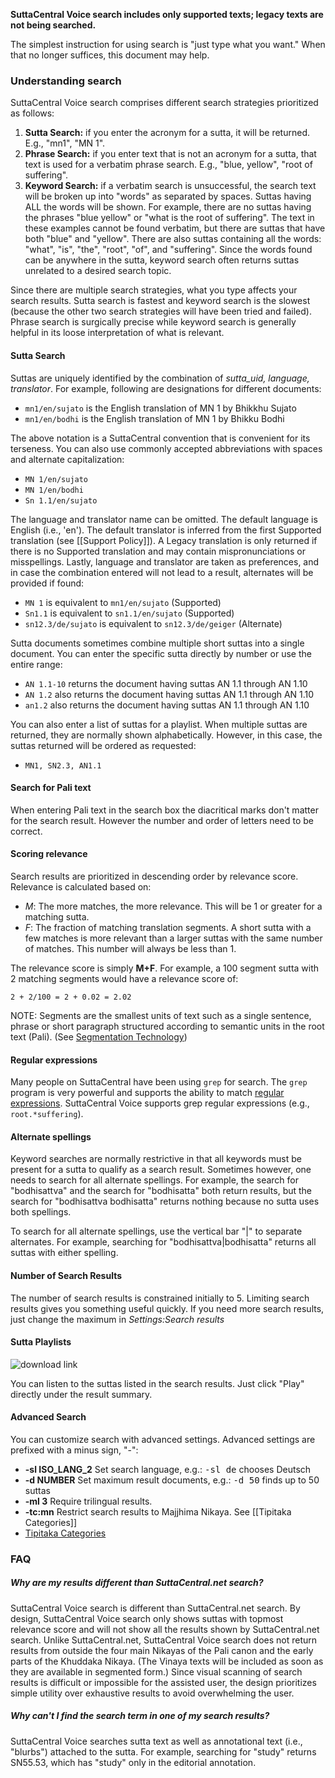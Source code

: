 **SuttaCentral Voice search includes only supported texts; legacy texts are not being searched.**

The simplest instruction for using search is "just type what you want."
When that no longer suffices, this document may help.

### Understanding search
SuttaCentral Voice search comprises different search strategies prioritized as follows:

1. **Sutta Search:** if you enter the acronym for a sutta, it will be returned. E.g., "mn1", "MN 1".
1. **Phrase Search:** if you enter text that is not an acronym for a sutta, that text is used for a verbatim phrase search. E.g., "blue, yellow", "root of suffering".
1. **Keyword Search:** if a verbatim search is unsuccessful, the search text will be broken up into "words" as separated by spaces. Suttas having ALL the words will be shown. For example, there are no suttas having the phrases "blue yellow" or "what is the root of suffering". The text in these examples cannot be found verbatim, but there are suttas that have both "blue" and "yellow". There are also suttas containing all the words: "what", "is", "the", "root", "of", and "suffering". Since the words found can be anywhere in the sutta, keyword search often returns suttas unrelated to a desired search topic.

Since there are multiple search strategies, what you type affects your search results.
Sutta search is fastest and keyword search is the slowest 
(because the other two search strategies will have been tried and failed).
Phrase search is surgically precise while keyword search is generally helpful in its loose interpretation of what is relevant.

#### Sutta Search
Suttas are uniquely identified by the combination of _sutta_uid, language, translator_. For example, following are designations for different documents:

* `mn1/en/sujato` is the English translation of MN 1 by Bhikkhu Sujato
* `mn1/en/bodhi` is the English translation of MN 1 by Bhikku Bodhi

The above notation is a SuttaCentral convention that is convenient for its terseness. You can also use commonly accepted abbreviations with spaces and alternate capitalization:

* `MN 1/en/sujato`
* `MN 1/en/bodhi`
* `Sn 1.1/en/sujato`

The language and translator name can be omitted. The default language is English (i.e., 'en'). The default translator is inferred from the first Supported translation (see [[Support Policy]]). A Legacy translation is only returned if there is no Supported translation and may contain mispronunciations or misspellings. Lastly, language and translator are taken as preferences, and in case the combination entered will not lead to a result, alternates will be provided if found:

* `MN 1` is equivalent to `mn1/en/sujato` (Supported)
* `Sn1.1` is equivalent to `sn1.1/en/sujato` (Supported)
* `sn12.3/de/sujato` is equivalent to `sn12.3/de/geiger` (Alternate)


Sutta documents sometimes combine multiple short suttas into a single document. You can enter the specific sutta directly by number or use the entire range:

* `AN 1.1-10` returns the document having suttas AN 1.1 through AN 1.10
* `AN 1.2` also returns the document having suttas AN 1.1 through AN 1.10
* `an1.2` also returns the document having suttas AN 1.1 through AN 1.10

You can also enter a list of suttas for a playlist. When multiple suttas are returned, they are normally shown alphabetically. However, in this case, the suttas returned will be ordered as requested:

* `MN1, SN2.3, AN1.1`

#### Search for Pali text
When entering Pali text in the search box the diacritical marks don't matter for the search result. However the number and order of letters need to be correct.

#### Scoring relevance
Search results are prioritized in descending order by relevance score. Relevance is calculated based on:

* *M*: The more matches, the more relevance. This will be 1 or greater for a matching sutta.
* *F*: The fraction of matching translation segments. A short sutta with a few matches is more relevant than a larger suttas with the same number of matches. This number will always be less than 1.

The relevance score is simply **M+F**. For example, a 100 segment sutta with 2 matching segments would have a relevance score of: 

```
2 + 2/100 = 2 + 0.02 = 2.02
``` 

NOTE: Segments are the smallest units of text such as a single sentence, phrase or short paragraph structured according to semantic units in the root text (Pali).  (See [Segmentation Technology](/sc-voice/en/301-segmentation))

#### Regular expressions
Many people on SuttaCentral have been using `grep` for search. 
The `grep` program is very powerful and supports the ability to match 
[regular expressions](https://www.google.com/search?q=grep+-E+option). 
SuttaCentral Voice supports grep regular expressions (e.g., `root.*suffering`).

#### Alternate spellings
Keyword searches are normally restrictive in that all keywords must be present 
for a sutta to qualify as a search result.
Sometimes however, one needs to search for all alternate spellings.
For example, the search for "bodhisattva" and the search for "bodhisatta" both
return results, but the search for "bodhisattva bodhisatta" returns nothing because
no sutta uses both spellings.

To search for all alternate spellings, use the vertical bar "|" to separate
alternates. For example, searching for "bodhisattva|bodhisatta" returns
all suttas with either spelling.

#### Number of Search Results 
The number of search results is constrained initially to 5. Limiting search results gives you something useful quickly. 
If you need more search results, just change the maximum in 
_Settings:Search results_

#### Sutta Playlists
![download link](https://github.com/sc-voice/sc-voice/blob/master/src/assets/play-all-de.png?raw=true)

You can listen to the suttas listed in the search results. Just click "Play" directly under the result summary.

#### Advanced Search
<detail>
    <summary>
        You can customize search with advanced settings. 
        Advanced settings are prefixed with a minus sign, "-":
    </summary>

* **-sl ISO_LANG_2**  Set search language, e.g.: <kbd>-sl de</kbd> chooses Deutsch
* **-d NUMBER**  Set maximum result documents, e.g.: <kbd>-d 50</kbd> finds up to 50 suttas
* **-ml 3**  Require trilingual results.
* **-tc:mn** Restrict search results to Majjhima Nikaya. See [[Tipitaka Categories]]
* [Tipitaka Categories](/sc-voice/en/201-tipitaka.md)
</details>

### FAQ
##### Why are my results different than SuttaCentral.net search?
SuttaCentral Voice search is different than SuttaCentral.net search. By design, SuttaCentral Voice search only shows suttas with topmost relevance score and will not show all the results shown by SuttaCentral.net search. Unlike SuttaCentral.net, SuttaCentral Voice search does not return results from outside the four main Nikayas of the Pali canon and the early parts of the Khuddaka Nikaya. (The Vinaya texts will be included as soon as they are available in segmented form.) Since visual scanning of search results is difficult or impossible for the assisted user, the design prioritizes simple utility over exhaustive results to avoid overwhelming the user.

##### Why can't I find the search term in one of my search results?
SuttaCentral Voice searches sutta text as well as annotational text (i.e., "blurbs") attached to the sutta. For example, searching for "study" returns SN55.53, which has "study" only in the editorial annotation.

